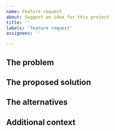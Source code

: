```yaml
---
name: Feature request
about: Suggest an idea for this project
title: ''
labels: 'feature request'
assignees: ''

---
```


<!-- THE PROBLEM:
  - Is your feature request related to a problem? Please describe.
  - Try to decribe the broblem as clear as possible. Ex. I'm always frustrated when [...]
-->
## The problem

<!-- THE SOLUTION:
  - Describe the solution you'd like.
  - A clear and concise description of what you want to happen.
  - If it is API changed, please provide examples of use

-->
## The proposed solution

<!-- THE ALTERNATIVES:
  - Describe alternatives you've considered
  - A clear and concise description of any alternative solutions or features you've considered.
-->
## The alternatives

<!-- THE ADDITIONA CONTEXT:
  - Add any other context or screenshots about the feature request here.
-->
## Additional context

